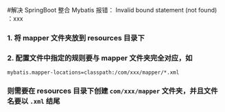 ﻿#解决 SpringBoot 整合 Mybatis 报错： Invalid bound statement (not found) ：xxx### 1. 将 **mapper** 文件夹放到 **resources** 目录下### 2. 配置文件中指定的规则要与 mapper 文件夹完全对应，如```mybatis.mapper-locations=classpath:/com/xxx/mapper/*.xml```### 则需要在 **resources** 目录下创建 **`com/xxx/mapper`** 文件夹，并且文件名要以 **`.xml`** 结尾